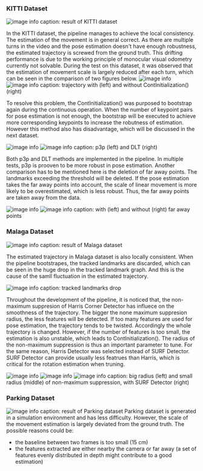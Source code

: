 ### KITTI Dataset
![image info](./EndFig-kitti.png)
caption: result of KITTI dataset

In the KITTI dataset, the pipeline manages to achieve the local consistency. The estimation of the movement is in general correct. As there are multiple turns in the video and the pose estimation doesn't have enough robustness, the estimated trajectory is screwed from the ground truth. This drifting performance is due to the working principle of monocular visual odometry currently not solvable. During the test on this dataset, it was observed that the estimation of movement scale is largely reduced after each turn, which can be seen in the comparison of two figures below.
![image info](./FullTraj-kitti.png)
![image info](./FullTraj-kitti_noContInit.png)
caption: trajectory with (left) and without ContInitialization() (right)

To resolve this problem, the ContInitialization() was purposed to bootstrap again during the continuous operation. When the number of keypoint pairs for pose estimation is not enough, the bootstrap will be executed to achieve more corresponding keypoints to increase the robutness of estimation. However this method also has disadvantage, which will be discussed in the next dataset.

![image info](./FullTraj-kitti.png)
![image info](./FullTraj-kitti-DLT.png)
caption: p3p (left) and DLT (right)

Both p3p and DLT methods are implemented in the pipeline. In multiple tests, p3p is prooven to be more robust in pose estimation. Another comparison has to be mentioned here is the deletion of far away points. The landmarks exceeding the threshold will be deleted. If the pose estimation takes the far away points into account, the scale of linear movement is more likely to be overestimated, which is less robust. Thus, the far away points are taken away from the data.

![image info](./FullTraj-kitti-farpoint.png)
![image info](./FullTraj-kitti.png)
caption: with (left) and without (right) far away points

### Malaga Dataset
![image info](./EndFig-malaga-new.png)
caption: result of Malaga dataset

The estimated trajectory in Malaga dataset is also locally consistent. When the pipeline bootstrapes, the tracked landmarks are discarded, which can be seen in the huge drop in the tracked landmark graph. And this is the cause of the samll fluctuation in the estimated trajectory.

![image info](./ContInit_disadvantage.png)
caption: tracked landmarks drop

Throughout the development of the pipeline, it is noticed that, the non-maximum suppresion of Harris Corner Detector has influece on the smoothness of the trajectory. The bigger the none maximum suppresion radius, the less features will be detected. If too many features are used for pose estimation, the trajectory tends to be twisted. Accordingly the whole trajectory is changed. However, if the number of features is too small, the estimation is also unstable, which leads to ContInitialization(). The radius of the non-maximum suppression is thus an important parameter to tune. For the same reason, Harris Detector was selected instead of SURF Detector. SURF Detector can provide usually less featrues than Harris, which is critical for the rotation estimation when truning.

![image info](./FullTraj-malaga-new.png)
![image info](./FullTraj-malaga-NMS.png)
![image info](./FullTraj-malaga-surf.png)
caption: big radius (left) and small radius (middle) of non-maximum suppression, with SURF Detector (right)

### Parking Dataset
![image info](./EndFig-parking.png)
caption: result of Parking dataset
Parking dataset is generated in a simulation environment and has less difficulty. However, the scale of the movement estimation is largely deviated from the ground truth. The possible reasons could be:
- the baseline between two frames is too small (15 cm)
- the features extracted are either nearby the camera or far away (a set of features evenly distributed in depth might contribute to a good estimation)